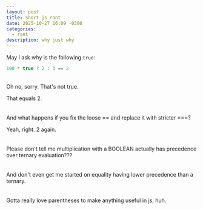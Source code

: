 ```yaml
---
layout: post
title: Short js rant
date: 2025-10-27 16:09 -0300
categories:
  - rant
description: why just why
---
```

May I ask why is the following `true`:  
  
```js  
100 * true ? 2 : 3 == 2  
```  
<br>
Oh no, sorry. That's not true.  
  
That equals 2.  
<br>  
And what happens if you fix the loose == and replace it with stricter ===?  

Yeah, right. 2 again.  
<br>  
Please don't tell me multiplication with a BOOLEAN actually has precedence over ternary evaluation???  
<br>  
And don't even get me started on equality having lower precedence than a ternary.  
<br>  
Gotta really love parentheses to make anything useful in js, huh.
